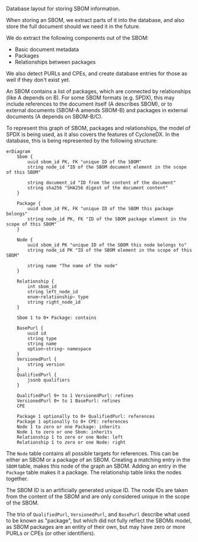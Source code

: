 Database layout for storing SBOM information.

When storing an SBOM, we extract parts of it into the database, and also store the full document should we need it in
the future.

We do extract the following components out of the SBOM:

* Basic document metadata
* Packages
* Relationships between packages

We also detect PURLs and CPEs, and create database entries for those as well if they don't exist yet.

An SBOM contains a list of packages, which are connected by relationships (like A depends on B). For some SBOM formats
(e.g. SPDX), this may include references to the document itself (A describes SBOM), or to external documents
(SBOM-A amends SBOM-B) and packages in external documents (A depends on SBOM-B/C).

To represent this graph of SBOM, packages and relationships, the model of SPDX is being used, as it also covers the
features of CycloneDX. In the database, this is being represented by the following structure:

```mermaid
erDiagram
    Sbom {
        uuid sbom_id PK, FK "unique ID of the SBOM"
        string node_id "ID of the SBOM document element in the scope of this SBOM"

        string document_id "ID from the content of the document"
        string sha256 "SHA256 digest of the document content"
    }

    Package {
        uuid sbom_id PK, FK "unique ID of the SBOM this package belongs"
        string node_id PK, FK "ID of the SBOM package element in the scope of this SBOM"
    }

    Node {
        uuid sbom_id PK "unique ID of the SBOM this node belongs to"
        string node_id PK "ID of the SBOM element in the scope of this SBOM"
        
        string name "The name of the node"
    }

    Relationship {
        int sbom_id
        string left_node_id
        enum~relationship~ type
        string right_node_id
    }

    Sbom 1 to 0+ Package: contains

    BasePurl {
        uuid id
        string type
        string name
        option~string~ namespace
    }
    VersionedPurl {
        string version
    }
    QualifiedPurl {
        jsonb qualifiers
    }

    QualifiedPurl 0+ to 1 VersionedPurl: refines
    VersionedPurl 0+ to 1 BasePurl: refines
    CPE

    Package 1 optionally to 0+ QualifiedPurl: references
    Package 1 optionally to 0+ CPE: references
    Node 1 to zero or one Package: inherits
    Node 1 to zero or one Sbom: inherits
    Relationship 1 to zero or one Node: left
    Relationship 1 to zero or one Node: right
```

The `Node` table contains all possible targets for references. This can be either an SBOM or a package of an SBOM.
Creating a matching entry in the `SBOM` table, makes this node of the graph an SBOM. Adding an entry in the `Package`
table makes it a package. The relationship table links the nodes together.

The SBOM ID is an artificially generated unique ID. The node IDs are taken from the content of the SBOM and are only
considered unique in the scope of the SBOM.

The trio of `QualifiedPurl`, `VersionedPurl`, and `BasePurl` describe what used to be known as "package", but which did
not fully reflect the SBOMs model, as SBOM packages are an entity of their own, but may have zero or more PURLs or
CPEs (or other identifiers).
